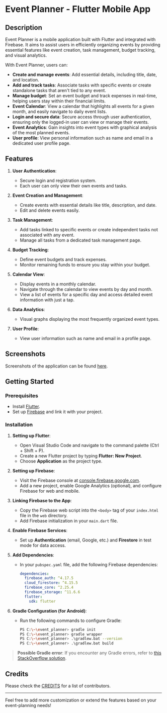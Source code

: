 # Event Planner - Flutter Mobile App

## Description

Event Planner is a mobile application built with Flutter and integrated with Firebase. It aims to assist users in efficiently organizing events by providing essential features like event creation, task management, budget tracking, and visual analytics.

With Event Planner, users can:
- **Create and manage events**: Add essential details, including title, date, and location.
- **Add and track tasks**: Associate tasks with specific events or create standalone tasks that aren't tied to any event.
- **Manage budget**: Set an event budget and track expenses in real-time, helping users stay within their financial limits.
- **Event Calendar**: View a calendar that highlights all events for a given month, and easily navigate to daily event lists.
- **Login and secure data**: Secure access through user authentication, ensuring only the logged-in user can view or manage their events.
- **Event Analytics**: Gain insights into event types with graphical analysis of the most planned events.
- **User profile**: View personal information such as name and email in a dedicated user profile page.

## Features

1. **User Authentication**: 
   - Secure login and registration system.
   - Each user can only view their own events and tasks.

2. **Event Creation and Management**: 
   - Create events with essential details like title, description, and date.
   - Edit and delete events easily.
   
3. **Task Management**:
   - Add tasks linked to specific events or create independent tasks not associated with any event.
   - Manage all tasks from a dedicated task management page.

4. **Budget Tracking**:
   - Define event budgets and track expenses.
   - Monitor remaining funds to ensure you stay within your budget.

5. **Calendar View**:
   - Display events in a monthly calendar.
   - Navigate through the calendar to view events by day and month.
   - View a list of events for a specific day and access detailed event information with just a tap.

6. **Data Analytics**:
   - Visual graphs displaying the most frequently organized event types.

7. **User Profile**:
   - View user information such as name and email in a profile page.

## Screenshots

Screenshots of the application can be found [here](assets/images/appScreenshots.md).

## Getting Started

### Prerequisites
- Install [Flutter](https://flutter.dev/docs/get-started/install).
- Set up [Firebase](https://firebase.google.com/) and link it with your project.

### Installation

1. **Setting up Flutter**:
    - Open Visual Studio Code and navigate to the command palette (Ctrl + Shift + P).
    - Create a new Flutter project by typing **Flutter: New Project**.
    - Choose **Application** as the project type.

2. **Setting up Firebase**:
    - Visit the Firebase console at [console.firebase.google.com](https://console.firebase.google.com).
    - Add a new project, enable Google Analytics (optional), and configure Firebase for web and mobile.

3. **Linking Firebase to the App**:
    - Copy the Firebase web script into the `<body>` tag of your `index.html` file in the `web` directory.
    - Add Firebase initialization in your `main.dart` file.

4. **Enable Firebase Services**:
    - Set up **Authentication** (email, Google, etc.) and **Firestore** in test mode for data access.
    
5. **Add Dependencies**:
    - In your `pubspec.yaml` file, add the following Firebase dependencies:
      ```yaml
      dependencies:
        firebase_auth: ^4.17.5
        cloud_firestore: ^4.15.5
        firebase_core: ^2.25.4
        firebase_storage: ^11.6.6
        flutter:
          sdk: flutter
      ```

6. **Gradle Configuration (for Android)**:
    - Run the following commands to configure Gradle:
      ```bash
      PS C:\~\event_planner> gradle init
      PS C:\~\event_planner> gradle wrapper
      PS C:\~\event_planner> .\gradlew.bat --version
      PS C:\~\event_planner> .\gradlew.bat build
      ```

> **Possible Gradle error**: If you encounter any Gradle errors, refer to [this StackOverflow solution](https://stackoverflow.com/questions/77820915/cant-use-java-21-0-1-and-gradle-8-1-1-to-import-gradle-project-android).

## Credits
Please check the [CREDITS](assets/credits) for a list of contributors.

---

Feel free to add more customization or extend the features based on your event-planning needs!
